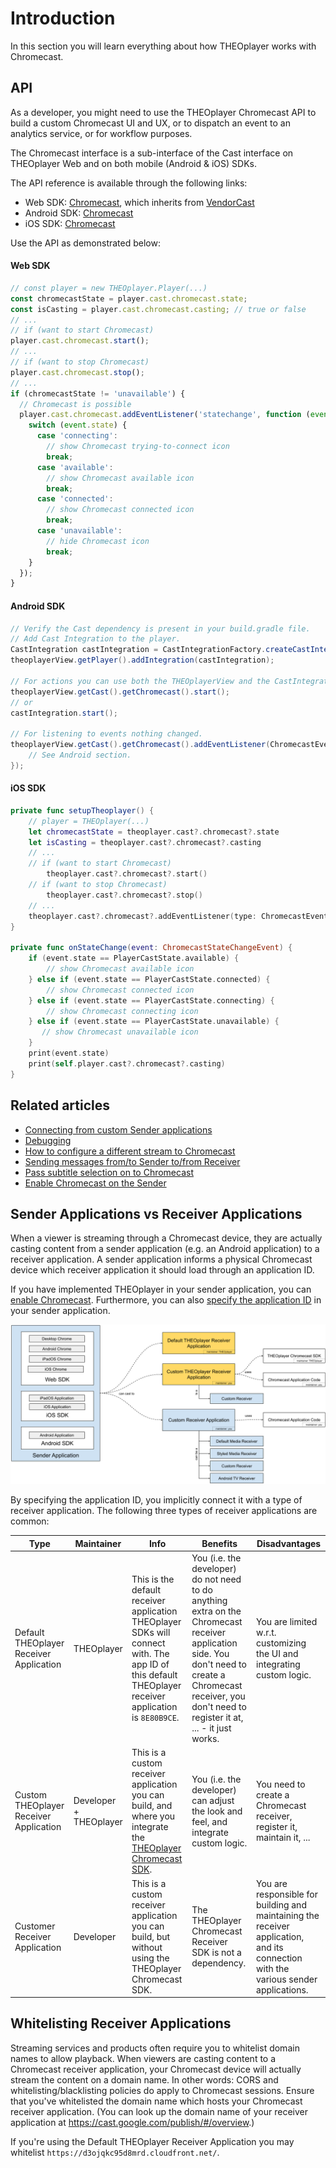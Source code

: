 # Introduction

In this section you will learn everything about how THEOplayer works with Chromecast.

## API

As a developer, you might need to use the THEOplayer Chromecast API to build a custom Chromecast UI and UX,
or to dispatch an event to an analytics service, or for workflow purposes.

The Chromecast interface is a sub-interface of the Cast interface on THEOplayer Web and on both mobile (Android & iOS) SDKs.

The API reference is available through the following links:

- Web SDK: [Chromecast](pathname:///theoplayer/v7/api-reference/web/interfaces/Chromecast.html), which inherits from [VendorCast](pathname:///theoplayer/v7/api-reference/web/interfaces/VendorCast.html)
- Android SDK: [Chromecast](pathname:///theoplayer/v7/api-reference/android/com/theoplayer/android/api/cast/chromecast/Chromecast.html)
- iOS SDK: [Chromecast](pathname:///theoplayer/v7/api-reference/ios/Protocols/Chromecast.html)

Use the API as demonstrated below:

#### Web SDK

```javascript
// const player = new THEOplayer.Player(...)
const chromecastState = player.cast.chromecast.state;
const isCasting = player.cast.chromecast.casting; // true or false
// ...
// if (want to start Chromecast)
player.cast.chromecast.start();
// ...
// if (want to stop Chromecast)
player.cast.chromecast.stop();
// ...
if (chromecastState != 'unavailable') {
  // Chromecast is possible
  player.cast.chromecast.addEventListener('statechange', function (event) {
    switch (event.state) {
      case 'connecting':
        // show Chromecast trying-to-connect icon
        break;
      case 'available':
        // show Chromecast available icon
        break;
      case 'connected':
        // show Chromecast connected icon
        break;
      case 'unavailable':
        // hide Chromecast icon
        break;
    }
  });
}
```

#### Android SDK

```java
// Verify the Cast dependency is present in your build.gradle file.
// Add Cast Integration to the player.
CastIntegration castIntegration = CastIntegrationFactory.createCastIntegration(theoplayerView);
theoplayerView.getPlayer().addIntegration(castIntegration);

// For actions you can use both the THEOplayerView and the CastIntegration object.
theoplayerView.getCast().getChromecast().start();
// or
castIntegration.start();

// For listening to events nothing changed.
theoplayerView.getCast().getChromecast().addEventListener(ChromecastEventTypes.STATECHANGE, event -> {
    // See Android section.
});
```

#### iOS SDK

```swift
private func setupTheoplayer() {
    // player = THEOplayer(...)
    let chromecastState = theoplayer.cast?.chromecast?.state
    let isCasting = theoplayer.cast?.chromecast?.casting
    // ...
    // if (want to start Chromecast)
        theoplayer.cast?.chromecast?.start()
    // if (want to stop Chromecast)
        theoplayer.cast?.chromecast?.stop()
    // ...
    theoplayer.cast?.chromecast?.addEventListener(type: ChromecastEventTypes.STATE_CHANGE, listener: onStateChange)
}

private func onStateChange(event: ChromecastStateChangeEvent) {
    if (event.state == PlayerCastState.available) {
        // show Chromecast available icon
    } else if (event.state == PlayerCastState.connected) {
        // show Chromecast connected icon
    } else if (event.state == PlayerCastState.connecting) {
        // show Chromecast connecting icon
    } else if (event.state == PlayerCastState.unavailable) {
       // show Chromecast unavailable icon
    }
    print(event.state)
    print(self.player.cast?.chromecast?.casting)
}
```

## Related articles

- [Connecting from custom Sender applications](../../../how-to-guides/03-cast/01-chromecast/01-connecting-from-custom-sender-applications.md)
- [Debugging](../../../how-to-guides/03-cast/01-chromecast/02-debugging.md)
- [How to configure a different stream to Chromecast](../../../how-to-guides/03-cast/01-chromecast/03-how-to-configure-to-a-different-stream.md)
- [Sending messages from/to Sender to/from Receiver](../../../how-to-guides/03-cast/01-chromecast/04-sending-messages-from-to-sender-to-from-receiver.md)
- [Pass subtitle selection on to Chromecast](../../../how-to-guides/03-cast/01-chromecast/05-pass-subtitle-section-on-to-chromecast.md)
- [Enable Chromecast on the Sender](../../../how-to-guides/03-cast/01-chromecast/06-enable-chromecast-on-the-sender.md)

## Sender Applications vs Receiver Applications

When a viewer is streaming through a Chromecast device, they are actually casting content from a sender application (e.g. an Android application) to a receiver application. A sender application informs a physical Chromecast device which receiver application it should load through an application ID.

If you have implemented THEOplayer in your sender application, you can [enable Chromecast](../../../how-to-guides/03-cast/01-chromecast/06-enable-chromecast-on-the-sender.md). Furthermore, you can also [specify the application ID](../../../how-to-guides/03-cast/01-chromecast/06-enable-chromecast-on-the-sender.md#custom-receiver-app) in your sender application.

![Casting approaches](../../../../../theoplayer/assets/img/casting-approaches.png 'Casting approaches')

By specifying the application ID, you implicitly connect it with a type of receiver application. The following three types of receiver applications are common:

| Type                                    | Maintainer             | Info                                                                                                                                                                                | Benefits                                                                                                                                                                                                      | Disadvantages                                                                                                                       |
| --------------------------------------- | ---------------------- | ----------------------------------------------------------------------------------------------------------------------------------------------------------------------------------- | ------------------------------------------------------------------------------------------------------------------------------------------------------------------------------------------------------------- | ----------------------------------------------------------------------------------------------------------------------------------- |
| Default THEOplayer Receiver Application | THEOplayer             | This is the default receiver application THEOplayer SDKs will connect with. The app ID of this default THEOplayer receiver application is `8E80B9CE`.                               | You (i.e. the developer) do not need to do anything extra on the Chromecast receiver application side. You don't need to create a Chromecast receiver, you don't need to register it at, ... - it just works. | You are limited w.r.t. customizing the UI and integrating custom logic.                                                             |
| Custom THEOplayer Receiver Application  | Developer + THEOplayer | This is a custom receiver application you can build, and where you integrate the [THEOplayer Chromecast SDK](../../../getting-started/01-sdks/06-chromecast/00-getting-started.md). | You (i.e. the developer) can adjust the look and feel, and integrate custom logic.                                                                                                                            | You need to create a Chromecast receiver, register it, maintain it, ...                                                             |
| Customer Receiver Application           | Developer              | This is a custom receiver application you can build, but without using the THEOplayer Chromecast SDK.                                                                               | The THEOplayer Chromecast Receiver SDK is not a dependency.                                                                                                                                                   | You are responsible for building and maintaining the receiver application, and its connection with the various sender applications. |

## Whitelisting Receiver Applications

Streaming services and products often require you to whitelist domain names to allow playback.
When viewers are casting content to a Chromecast receiver application, your Chromecast device
will actually stream the content on a domain name. In other words: CORS and whitelisting/blacklisting policies do apply to Chromecast sessions.
Ensure that you've whitelisted the domain name which hosts your Chromecast receiver application. (You can look up the domain name of your receiver application at https://cast.google.com/publish/#/overview.)

If you're using the Default THEOplayer Receiver Application you may whitelist `https://d3ojqkc95d8mrd.cloudfront.net/`.
